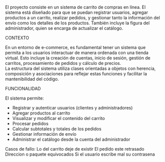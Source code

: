 El proyecto consiste en un sistema de carrito de compras en línea. El sistema está diseñado para que se puedan registrar usuarios, agregar productos a un carrito, realizar pedidos, y gestionar tanto la información del envío como los detalles de los productos. También incluye la figura del administrador, quien se encarga de actualizar el catálogo.

CONTEXTO

En un entorno de e-commerce, es fundamental tener un sistema que permita a los usuarios interactuar de manera ordenada con una tienda virtual. Esto incluye la creación de cuentas, inicio de sesión, gestión de carritos, procesamiento de pedidos y cálculo de precios.  
La estructura del sistema utiliza clases orientadas a objetos con herencia, composición y asociaciones para reflejar estas funciones y facilitar la mantenibilidad del código.

FUNCIONALIDAD

El sistema permite:

- Registrar y autenticar usuarios (clientes y administradores)
- Agregar productos al carrito
- Visualizar y modificar el contenido del carrito
- Procesar pedidos
- Calcular subtotales y totales de los pedidos
- Gestionar información de envío
- Administrar el catálogo desde la cuenta del administrador

Casos de fallo:
Lo del carrito deje de existir
El pedido este retrasado
Direccion o paquete equivocados
Si el usuario escribe mal su contrasena
